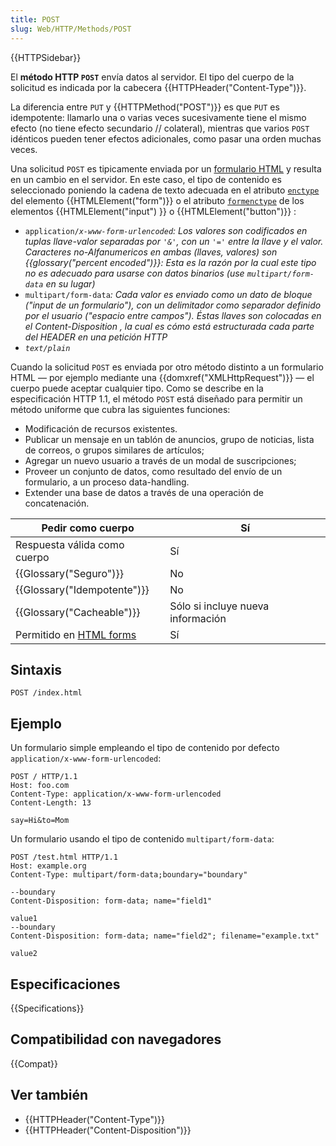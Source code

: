 ```yaml
---
title: POST
slug: Web/HTTP/Methods/POST
---
```


{{HTTPSidebar}}

El **método HTTP `POST`** envía datos al servidor. El tipo del cuerpo de la solicitud es indicada por la cabecera {{HTTPHeader("Content-Type")}}.

La diferencia entre `PUT` y {{HTTPMethod("POST")}} es que `PUT` es idempotente: llamarlo una o varias veces sucesivamente tiene el mismo efecto (no tiene efecto secundario // colateral), mientras que varios `POST` idénticos pueden tener efectos adicionales, como pasar una orden muchas veces.

Una solicitud `POST` es tipicamente enviada por un [formulario HTML](/es/docs/Learn_web_development/Extensions/Forms) y resulta en un cambio en el servidor. En este caso, el tipo de contenido es seleccionado poniendo la cadena de texto adecuada en el atributo [`enctype`](/es/docs/Web/HTML/Element/form#enctype) del elemento {{HTMLElement("form")}} o el atributo [`formenctype`](/es/docs/Web/HTML/Element/input#formenctype) de los elementos {{HTMLElement("input") }} o {{HTMLElement("button")}} :

- `application/`_`x-www-form-urlencoded`: Los valores son codificados en tuplas llave-valor separadas por `'&'`, con un `'='` entre la llave y el valor. Caracteres no-Alfanumericos en ambas (llaves, valores) son {{glossary("percent encoded")}}: Esta es la razón por la cual este tipo no es adecuado para usarse con datos binarios (use `multipart/form-data` en su lugar)_
- `multipart/form-data`_: Cada valor es enviado como un dato de bloque ("input de un formulario"), con un delimitador como separador definido por el usuario ("espacio entre campos"). Éstas llaves son colocadas en el Content-Disposition , la cual es cómo está estructurada cada parte del HEADER en una petición HTTP_
- _`text/plain`_

Cuando la solicitud `POST` es enviada por otro método distinto a un formulario HTML — por ejemplo mediante una {{domxref("XMLHttpRequest")}} — el cuerpo puede aceptar cualquier tipo. Como se describe en la especificación HTTP 1.1, el método `POST` está diseñado para permitir un método uniforme que cubra las siguientes funciones:

- Modificación de recursos existentes.
- Publicar un mensaje en un tablón de anuncios, grupo de noticias, lista de correos, o grupos similares de artículos;
- Agregar un nuevo usuario a través de un modal de suscripciones;
- Proveer un conjunto de datos, como resultado del envío de un formulario, a un proceso data-handling.
- Extender una base de datos a través de una operación de concatenación.

| Pedir como cuerpo                                                          | Sí                                |
| -------------------------------------------------------------------------- | --------------------------------- |
| Respuesta válida como cuerpo                                               | Sí                                |
| {{Glossary("Seguro")}}                                                     | No                                |
| {{Glossary("Idempotente")}}                                                | No                                |
| {{Glossary("Cacheable")}}                                                  | Sólo si incluye nueva información |
| Permitido en [HTML forms](/es/docs/Learn_web_development/Extensions/Forms) | Sí                                |

## Sintaxis

```
POST /index.html
```

## Ejemplo

Un formulario simple empleando el tipo de contenido por defecto `application/x-www-form-urlencoded`:

```http
POST / HTTP/1.1
Host: foo.com
Content-Type: application/x-www-form-urlencoded
Content-Length: 13

say=Hi&to=Mom
```

Un formulario usando el tipo de contenido `multipart/form-data`:

```http
POST /test.html HTTP/1.1
Host: example.org
Content-Type: multipart/form-data;boundary="boundary"

--boundary
Content-Disposition: form-data; name="field1"

value1
--boundary
Content-Disposition: form-data; name="field2"; filename="example.txt"

value2
```

## Especificaciones

{{Specifications}}

## Compatibilidad con navegadores

{{Compat}}

## Ver también

- {{HTTPHeader("Content-Type")}}
- {{HTTPHeader("Content-Disposition")}}
